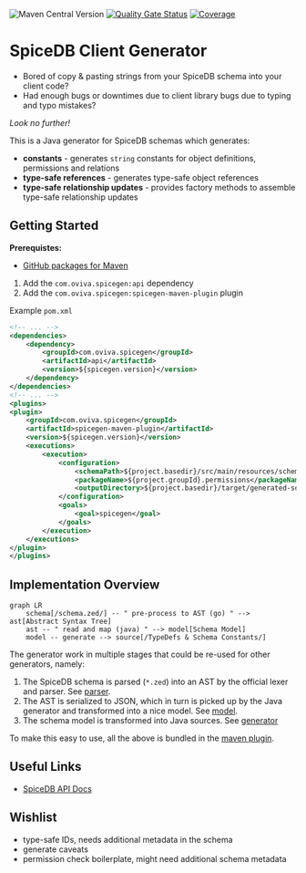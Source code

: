![Maven Central Version](https://img.shields.io/maven-central/v/com.oviva.spicegen/api)
[![Quality Gate Status](https://sonarcloud.io/api/project_badges/measure?project=oviva-ag_spicegen&metric=alert_status)](https://sonarcloud.io/summary/new_code?id=oviva-ag_spicegen)
[![Coverage](https://sonarcloud.io/api/project_badges/measure?project=oviva-ag_spicegen&metric=coverage)](https://sonarcloud.io/summary/new_code?id=oviva-ag_spicegen)
# SpiceDB Client Generator

- Bored of copy & pasting strings from your SpiceDB schema into your client code?
- Had enough bugs or downtimes due to client library bugs due to typing and typo mistakes?

*Look no further!*

This is a Java generator for SpiceDB schemas which generates:

- **constants** - generates `string` constants for object definitions, permissions and relations
- **type-safe references** - generates type-safe object references
- **type-safe relationship updates** - provides factory methods to assemble type-safe relationship updates

## Getting Started

**Prerequistes:**

- [GitHub packages for Maven](https://docs.github.com/de/packages/working-with-a-github-packages-registry/working-with-the-apache-maven-registry)

1. Add the  `com.oviva.spicegen:api` dependency
2. Add the  `com.oviva.spicegen:spicegen-maven-plugin` plugin

Example `pom.xml`

```xml
<!-- ... -->
<dependencies>
    <dependency>
        <groupId>com.oviva.spicegen</groupId>
        <artifactId>api</artifactId>
        <version>${spicegen.version}</version>
    </dependency>
</dependencies>
<!-- ... -->
<plugins>
<plugin>
    <groupId>com.oviva.spicegen</groupId>
    <artifactId>spicegen-maven-plugin</artifactId>
    <version>${spicegen.version}</version>
    <executions>
        <execution>
            <configuration>
                <schemaPath>${project.basedir}/src/main/resources/schema.zed</schemaPath>
                <packageName>${project.groupId}.permissions</packageName>
                <outputDirectory>${project.basedir}/target/generated-sources/src/main/java</outputDirectory>
            </configuration>
            <goals>
                <goal>spicegen</goal>
            </goals>
        </execution>
    </executions>
</plugin>
</plugins>
```

## Implementation Overview

```mermaid
graph LR
    schema[/schema.zed/] -- " pre-process to AST (go) " --> ast[Abstract Syntax Tree]
    ast -- " read and map (java) " --> model[Schema Model]
    model -- generate --> source[/TypeDefs & Schema Constants/]
```

The generator work in multiple stages that could be re-used for other generators, namely:

1. The SpiceDB schema is parsed (`*.zed`) into an AST by the official lexer and parser. See [parser](./parser).
2. The AST is serialized to JSON, which in turn is picked up by the Java generator and transformed
   into a nice model. See [model](./model).
3. The schema model is transformed into Java sources. See [generator](./generator)

To make this easy to use, all the above is bundled in the [maven plugin](./generator-maven-plugin).

## Useful Links

- [SpiceDB API Docs](https://buf.build/authzed/api/docs/main/authzed.api.v1)

## Wishlist

- type-safe IDs, needs additional metadata in the schema
- generate caveats
- permission check boilerplate, might need additional schema metadata
